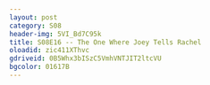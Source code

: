 ```yaml
---
layout: post 
category: S08 
header-img: 5VI_Bd7C95k 
title: S08E16 -- The One Where Joey Tells Rachel 
oloadid: zic411XThvc 
gdriveid: 0B5Whx3bISzC5VmhVNTJIT2ltcVU 
bgcolor: 01617B
--- 
```

<!--more--> 
